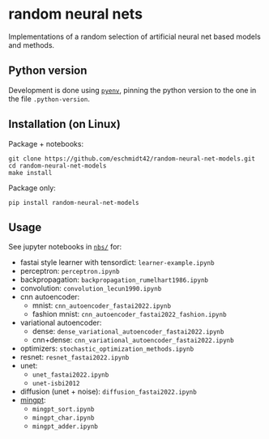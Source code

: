 # random neural nets

Implementations of a random selection of artificial neural net based models and methods.

## Python version

Development is done using [`pyenv`](https://realpython.com/intro-to-pyenv/), pinning the python version to the one in the file `.python-version`.

## Installation (on Linux)

Package + notebooks:

    git clone https://github.com/eschmidt42/random-neural-net-models.git
    cd random-neural-net-models
    make install

Package only:

    pip install random-neural-net-models

## Usage

See jupyter notebooks in [`nbs/`](https://github.com/eschmidt42/random-neural-net-models/tree/main/nbs) for:
* fastai style learner with tensordict: `learner-example.ipynb`
* perceptron: `perceptron.ipynb`
* backpropagation: `backpropagation_rumelhart1986.ipynb`
* convolution: `convolution_lecun1990.ipynb`
* cnn autoencoder:
    * mnist: `cnn_autoencoder_fastai2022.ipynb`
    * fashion mnist: `cnn_autoencoder_fastai2022_fashion.ipynb`
* variational autoencoder:
    * dense: `dense_variational_autoencoder_fastai2022.ipynb`
    * cnn+dense: `cnn_variational_autoencoder_fastai2022.ipynb`
* optimizers: `stochastic_optimization_methods.ipynb`
* resnet: `resnet_fastai2022.ipynb`
* unet:
    * `unet_fastai2022.ipynb`
    * `unet-isbi2012`
* diffusion (unet + noise): `diffusion_fastai2022.ipynb`
* [mingpt](https://github.com/karpathy/minGPT):
    * `mingpt_sort.ipynb`
    * `mingpt_char.ipynb`
    * `mingpt_adder.ipynb`
